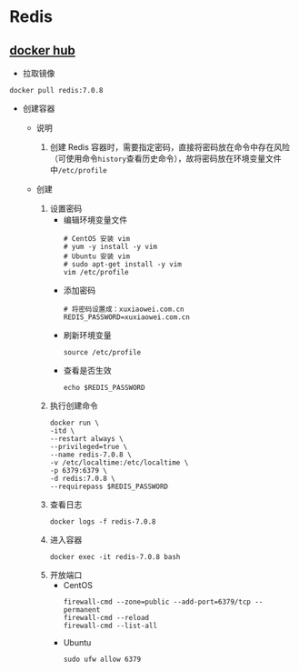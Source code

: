 # Redis

## [docker hub](https://hub.docker.com/_/redis)

- 拉取镜像

```shell
docker pull redis:7.0.8
```

- 创建容器
    - 说明
        1. 创建 Redis 容器时，需要指定密码，直接将密码放在命令中存在风险（可使用命令`history`查看历史命令），故将密码放在环境变量文件中`/etc/profile`

    - 创建
        1. 设置密码
            - 编辑环境变量文件
                ```shell
                # CentOS 安装 vim
                # yum -y install -y vim
                # Ubuntu 安装 vim
                # sudo apt-get install -y vim
                vim /etc/profile
                ```
            - 添加密码
                ```shell
                # 将密码设置成：xuxiaowei.com.cn
                REDIS_PASSWORD=xuxiaowei.com.cn
                ```
            - 刷新环境变量
                ```shell
                source /etc/profile
                ```
            - 查看是否生效
                ```shell
                echo $REDIS_PASSWORD
                ```
        2. 执行创建命令
            ```shell
            docker run \
            -itd \
            --restart always \
            --privileged=true \
            --name redis-7.0.8 \
            -v /etc/localtime:/etc/localtime \
            -p 6379:6379 \
            -d redis:7.0.8 \
            --requirepass $REDIS_PASSWORD
            ```
        3. 查看日志
            ```shell
            docker logs -f redis-7.0.8
            ```
        4. 进入容器
            ```shell
            docker exec -it redis-7.0.8 bash
            ```
        5. 开放端口
            - CentOS
                ```shell
                firewall-cmd --zone=public --add-port=6379/tcp --permanent
                firewall-cmd --reload
                firewall-cmd --list-all
                ```
            - Ubuntu
                ```shell
                sudo ufw allow 6379
                ```

